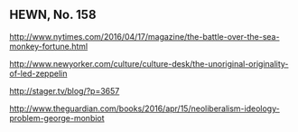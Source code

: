 ## HEWN, No. 158

http://www.nytimes.com/2016/04/17/magazine/the-battle-over-the-sea-monkey-fortune.html

http://www.newyorker.com/culture/culture-desk/the-unoriginal-originality-of-led-zeppelin

http://stager.tv/blog/?p=3657

http://www.theguardian.com/books/2016/apr/15/neoliberalism-ideology-problem-george-monbiot
